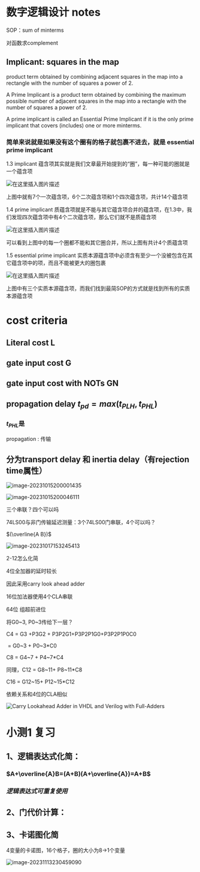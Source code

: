 # 数字逻辑设计 notes

SOP：sum of minterms

对函数求complement

## Implicant: squares in the map

product term obtained by combining adjacent squares in the map into a rectangle with the number of squares a power of 2.

A Prime Implicant is a product term obtained by combining the maximum possible number of adjacent squares in the map into a rectangle with the number of squares a power of 2.

A prime implicant is called an Essential Prime Implicant if it is the only prime implicant that covers (includes) one or more minterms.

### 简单来说就是如果没有这个圈有的格子就包裹不进去，就是 essential prime implicant

1.3 implicant
蕴含项其实就是我们文章最开始提到的“圈”，每一种可能的圈就是一个蕴含项

![在这里插入图片描述](D:\notes\assets\20191011191319505.png)

上图中就有7个一次蕴含项，6个二次蕴含项和1个四次蕴含项，共计14个蕴含项

1.4 prime implicant
质蕴含项就是不能与其它蕴含项合并的蕴含项，在1.3中，我们发现四次蕴含项中有4个二次蕴含项，那么它们就不是质蕴含项

![在这里插入图片描述](D:\notes\assets\20191011191821622.png)

可以看到上图中的每一个圈都不能和其它圈合并，所以上图有共计4个质蕴含项

1.5 essential prime implicant
实质本源蕴含项中必须含有至少一个没被包含在其它蕴含项中的项，而且不能被更大的圈包裹



![在这里插入图片描述](D:\notes\assets\20191011192107335.png)

上图中有三个实质本源蕴含项，而我们找到最简SOP的方式就是找到所有的实质本源蕴含项





# cost criteria

## Literal cost L



## gate input cost G

## gate input cost with NOTs GN





## propagation delay $t_{pd} = max{(t_{PLH},t_{PHL})}$ 

### $t_{PHL}$是

propagation : 传输

## 分为transport delay 和 inertia delay（有rejection time属性）



![image-20231015200001435](D:\notes\assets\image-20231015200001435.png)

![image-20231015200046111](D:\notes\assets\image-20231015200046111.png)

三个串联？四个可以吗

74LS00与非门传输延迟测量：3个74LS00门串联，4个可以吗？





$(\overline{A B})$

![image-20231017153245413](D:\notes\assets\image-20231017153245413.png)

2-12怎么化简

4位全加器的延时较长

因此采用carry look ahead adder

16位加法器使用4个CLA串联

64位 组超前进位

将G0~3, P0~3传给下一层？

C4 = G3 +P3G2 + P3P2G1+P3P2P1G0+P3P2P1P0C0

​     = G0~3 + P0~3*C0

C8 = G4~7 + P4~7*C4

同理，C12 = G8~11+ P8~11*C8

C16 = G12~15+ P12~15*C12

依赖关系和4位的CLA相似

![Carry Lookahead Adder in VHDL and Verilog with Full-Adders](D:\notes\assets\carry-lookahead-adder-4-bit.png)

# 小测1 复习

## 1、逻辑表达式化简：

### $A+\overline{A}B=(A+B)(A+\overline{A})=A+B$

### $逻辑表达式可重复使用$

## 2、门代价计算：

## 3、卡诺图化简

4变量的卡诺图，16个格子，圈的大小为8->1个变量

![image-20231113230459090](D:\notes\assets\image-20231113230459090.png)









